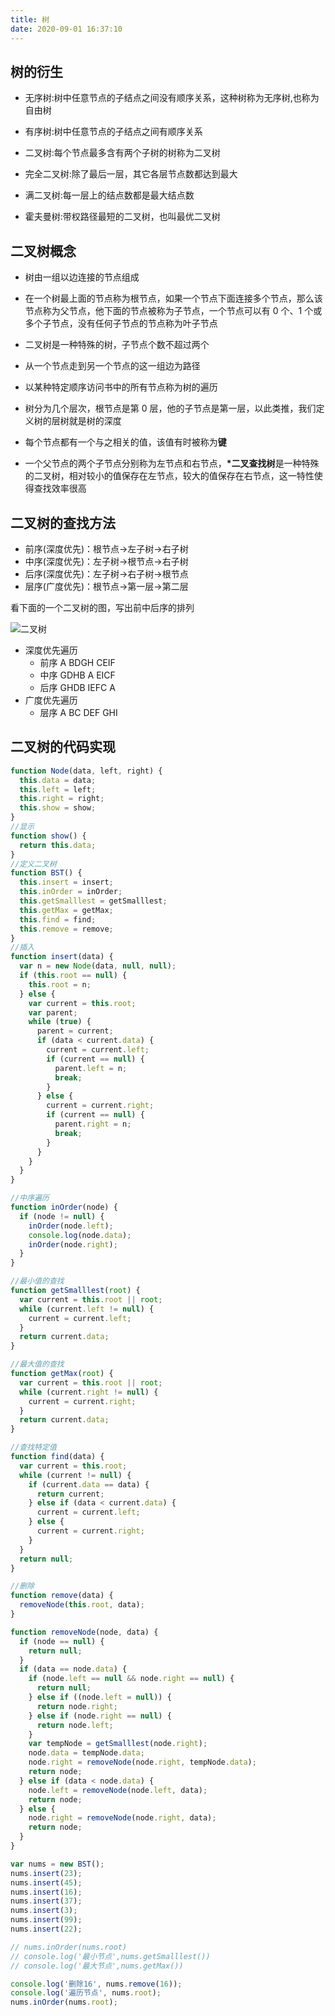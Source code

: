 ```yaml
---
title: 树
date: 2020-09-01 16:37:10
---
```


## 树的衍生

- 无序树:树中任意节点的子结点之间没有顺序关系，这种树称为无序树,也称为自由树

- 有序树:树中任意节点的子结点之间有顺序关系
- 二叉树:每个节点最多含有两个子树的树称为二叉树
- 完全二叉树:除了最后一层，其它各层节点数都达到最大
- 满二叉树:每一层上的结点数都是最大结点数
- 霍夫曼树:带权路径最短的二叉树，也叫最优二叉树

## 二叉树概念

- 树由一组以边连接的节点组成

- 在一个树最上面的节点称为根节点，如果一个节点下面连接多个节点，那么该节点称为父节点，他下面的节点被称为子节点，一个节点可以有 0 个、1 个或多个子节点，没有任何子节点的节点称为叶子节点
- 二叉树是一种特殊的树，子节点个数不超过两个
- 从一个节点走到另一个节点的这一组边为路径
- 以某种特定顺序访问书中的所有节点称为树的遍历
- 树分为几个层次，根节点是第 0 层，他的子节点是第一层，以此类推，我们定义树的层树就是树的深度
- 每个节点都有一个与之相关的值，该值有时被称为**键**
- 一个父节点的两个子节点分别称为左节点和右节点，**\*二叉查找树**是一种特殊的二叉树，相对较小的值保存在左节点，较大的值保存在右节点，这一特性使得查找效率很高

## 二叉树的查找方法

- 前序(深度优先)：根节点->左子树->右子树
- 中序(深度优先)：左子树->根节点->右子树
- 后序(深度优先)：左子树->右子树->根节点
- 层序(广度优先)：根节点->第一层->第二层

看下面的一个二叉树的图，写出前中后序的排列

![二叉树](/datasrouce/二叉树.png)

- 深度优先遍历
  - 前序 A BDGH CEIF
  - 中序 GDHB A EICF
  - 后序 GHDB IEFC A
- 广度优先遍历
  - 层序 A BC DEF GHI

## 二叉树的代码实现

```js
function Node(data, left, right) {
  this.data = data;
  this.left = left;
  this.right = right;
  this.show = show;
}
//显示
function show() {
  return this.data;
}
//定义二叉树
function BST() {
  this.insert = insert;
  this.inOrder = inOrder;
  this.getSmalllest = getSmalllest;
  this.getMax = getMax;
  this.find = find;
  this.remove = remove;
}
//插入
function insert(data) {
  var n = new Node(data, null, null);
  if (this.root == null) {
    this.root = n;
  } else {
    var current = this.root;
    var parent;
    while (true) {
      parent = current;
      if (data < current.data) {
        current = current.left;
        if (current == null) {
          parent.left = n;
          break;
        }
      } else {
        current = current.right;
        if (current == null) {
          parent.right = n;
          break;
        }
      }
    }
  }
}

//中序遍历
function inOrder(node) {
  if (node != null) {
    inOrder(node.left);
    console.log(node.data);
    inOrder(node.right);
  }
}

//最小值的查找
function getSmalllest(root) {
  var current = this.root || root;
  while (current.left != null) {
    current = current.left;
  }
  return current.data;
}

//最大值的查找
function getMax(root) {
  var current = this.root || root;
  while (current.right != null) {
    current = current.right;
  }
  return current.data;
}

//查找特定值
function find(data) {
  var current = this.root;
  while (current != null) {
    if (current.data == data) {
      return current;
    } else if (data < current.data) {
      current = current.left;
    } else {
      current = current.right;
    }
  }
  return null;
}

//删除
function remove(data) {
  removeNode(this.root, data);
}

function removeNode(node, data) {
  if (node == null) {
    return null;
  }
  if (data == node.data) {
    if (node.left == null && node.right == null) {
      return null;
    } else if ((node.left = null)) {
      return node.right;
    } else if (node.right == null) {
      return node.left;
    }
    var tempNode = getSmalllest(node.right);
    node.data = tempNode.data;
    node.right = removeNode(node.right, tempNode.data);
    return node;
  } else if (data < node.data) {
    node.left = removeNode(node.left, data);
    return node;
  } else {
    node.right = removeNode(node.right, data);
    return node;
  }
}

var nums = new BST();
nums.insert(23);
nums.insert(45);
nums.insert(16);
nums.insert(37);
nums.insert(3);
nums.insert(99);
nums.insert(22);

// nums.inOrder(nums.root)
// console.log('最小节点',nums.getSmalllest())
// console.log('最大节点',nums.getMax())

console.log('删除16', nums.remove(16));
console.log('遍历节点', nums.root);
nums.inOrder(nums.root);
```
